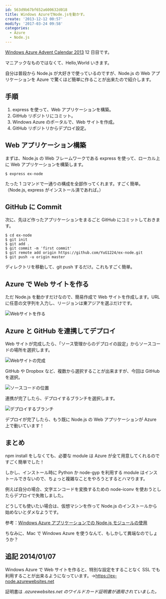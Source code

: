 ```yaml
---
id: 563d9b67bf652a600632d018
title: Windows AzureでNode.jsを動かす。
create: '2013-12-12 00:57'
modify: '2017-03-24 09:58'
categories:
  - Azure
  - Node.js
---
```


[Windows Azure Advent Calendar 2013](http://qiita.com/advent-calendar/2013/azure) 12 日目です。

マニアックなものではなくて、Hello,World いきます。

自分は普段から Node.js が大好きで使っているのですが、Node.js の Web アプリケーションを Azure で驚くほど簡単に作ることが出来たので紹介します。

## 手順

1. express を使って、Web アプリケーションを構築。
2. GitHub リポジトリにコミット。
3. Windows Azure のポータルで、Web サイトを作成。
4. GitHub リポジトリからデプロイ設定。

<!-- more -->

## Web アプリケーション構築

まずは、Node.js の Web フレームワークである express を使って、ローカル上に Web アプリケーションを構築します。

```
$ express ex-node
```

たった 1 コマンドで一通りの構成を全部作ってくれます。すごく簡単。（Node.js, express がインストール済であれば。）

## GitHub に Commit

次に、先ほど作ったアプリケーションをまるごと GitHub にコミットしておきます。

```
$ cd ex-node
$ git init
$ git add .
$ git commit -m 'first commit'
$ git remote add origin https://github.com/YuG1224/ex-node.git
$ git push -u origin master
```

ディレクトリを移動して、git push するだけ。これもすごく簡単。

## Azure で Web サイトを作る

ただ Node.js を動かすだけなので、簡易作成で Web サイトを作成します。URL に任意の文字列を入力し、リージョンは東アジアを選ぶだけです。

![Webサイトを作る](/images/2013/12/12/0001.png)

## Azure と GitHub を連携してデプロイ

Web サイトが完成したら、「ソース管理からのデプロイの設定」からソースコードの場所を選択します。

![Webサイトの完成](/images/2013/12/12/0002.png)

GitHub や Dropbox など、複数から選択することが出来ますが、今回は GitHub を選択。

![ソースコードの位置](/images/2013/12/12/0003.png)

連携が完了したら、デプロイするブランチを選択します。

![デプロイするブランチ](/images/2013/12/12/0004.png)

デプロイが完了したら、もう既に Node.js の Web アプリケーションが Azure 上で動いています！

## まとめ

npm install をしなくても、必要な module は Azure が全て用意してくれるのですごく簡単でした！

しかし、インストール時に Python か node-gyp を利用する module はインストールできないので、ちょっと複雑なことをやろうとするとハマります。

例えば自分の場合、文字エンコードを変換するための node-iconv を使おうとしたらデプロイで失敗しました。

どうしても使いたい場合は、仮想マシンを作って Node.js のインストールから始めないとダメなようです。

参考：[Windows Azure アプリケーションでの Node.js モジュールの使用](http://www.windowsazure.com/ja-jp/develop/nodejs/common-tasks/working-with-node-modules/)

ちなみに、Mac で Windows Azure を使うなんて、もしかして異端なのでしょうか？

## 追記 2014/01/07

Windows Azure で Web サイトを作ると、特別な設定をすることなく SSL でも利用することが出来るようになっています。→https://ex-node.azurewebsites.net

証明書は _.azurewebsites.net のワイルドカード証明書が適用されていました。_
